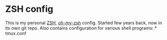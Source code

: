 ZSH config
==========

This is my personal [ZSH](http://www.zsh.org/), [oh-my-zsh](https://github.com/robbyrussell/oh-my-zsh) config. Started few years back, now in its own git repo.
Also contains configuration for various shell programs:
    * tmux.conf
